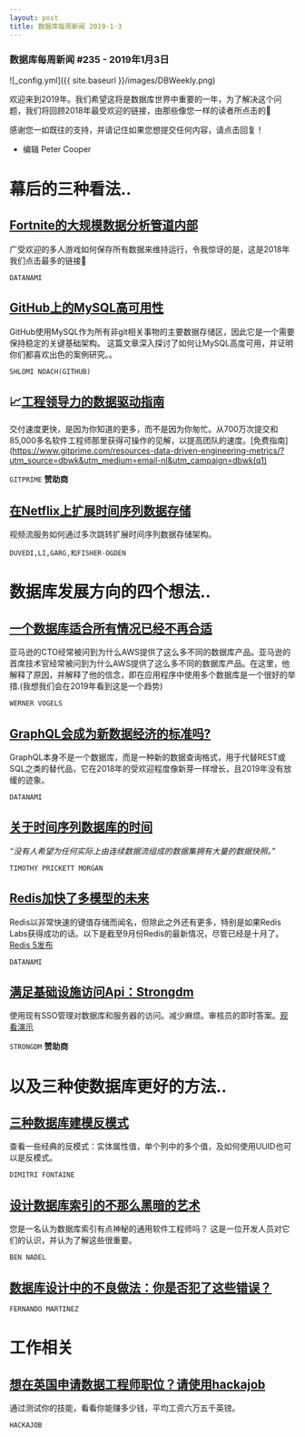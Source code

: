 ```yaml
---
layout: post
title: 数据库每周新闻 2019-1-3
---
```


### 数据库每周新闻 #235 - 2019年1月3日
![_config.yml]({{ site.baseurl }}/images/DBWeekly.png)

欢迎来到2019年。我们希望这将是数据库世界中重要的一年，为了解决这个问题，我们将回顾2018年最受欢迎的链接，由那些像您一样的读者所点击的🙂

感谢您一如既往的支持，并请记住如果您想提交任何内容，请点击回复！

- 编辑 Peter Cooper

# 幕后的三种看法..

## [Fortnite的大规模数据分析管道内部](https://www.datanami.com/2018/07/31/inside-fortnites-massive-data-analytics-pipeline/)
广受欢迎的多人游戏如何保存所有数据来维持运行，令我惊讶的是，这是2018年我们点击最多的链接🙂

`DATANAMI`

## [GitHub上的MySQL高可用性](https://githubengineering.com/mysql-high-availability-at-github/)
GitHub使用MySQL作为所有非git相关事物的主要数据存储区，因此它是一个需要保持稳定的关键基础架构。 这篇文章深入探讨了如何让MySQL高度可用，并证明你们都喜欢出色的案例研究。。

`SHLOMI NOACH(GITHUB)`

## 📈[工程领导力的数据驱动指南](https://www.gitprime.com/resources-data-driven-engineering-metrics/?utm_source=dbwk&utm_medium=email-nl&utm_campaign=dbwk(q1))
交付速度更快，是因为你知道的更多，而不是因为你匆忙。从700万次提交和85,000多名软件工程师那里获得可操作的见解，以提高团队的速度。[免费指南](https://www.gitprime.com/resources-data-driven-engineering-metrics/?utm_source=dbwk&utm_medium=email-nl&utm_campaign=dbwk(q1)

`GITPRIME` **赞助商**

## [在Netflix上扩展时间序列数据存储](https://medium.com/netflix-techblog/scaling-time-series-data-storage-part-i-ec2b6d44ba39)
视频流服务如何通过多次跳转扩展时间序列数据存储架构。

`DUVEDI,LI,GARG,和FISHER-OGDEN`

# 数据库发展方向的四个想法..

## [一个数据库适合所有情况已经不再合适](https://www.allthingsdistributed.com/2018/06/purpose-built-databases-in-aws.html)
亚马逊的CTO经常被问到为什么AWS提供了这么多不同的数据库产品。亚马逊的首席技术官经常被问到为什么AWS提供了这么多不同的数据库产品。在这里，他解释了原因，并解释了他的信念，即在应用程序中使用多个数据库是一个很好的举措.(我想我们会在2019年看到这是一个趋势)

`WERNER VOGELS`

## [GraphQL会成为新数据经济的标准吗?](https://www.datanami.com/2018/11/07/will-graphql-become-a-standard-for-the-new-data-economy/)
GraphQL本身不是一个数据库，而是一种新的数据查询格式，用于代替REST或SQL之类的替代品，它在2018年的受欢迎程度像新芽一样增长，且2019年没有放缓的迹象。

`DATANAMI`

## [关于时间序列数据库的时间](https://www.nextplatform.com/2018/01/25/time-time-series-databases/)
_“没有人希望为任何实际上由连续数据流组成的数据集拥有大量的数据快照。”_

`TIMOTHY PRICKETT MORGAN`

## [Redis加快了多模型的未来](https://www.datanami.com/2018/09/28/redis-speeds-towards-a-multi-model-future/)
Redis以非常快速的键值存储而闻名，但除此之外还有更多，特别是如果Redis Labs获得成功的话。以下是截至9月份Redis的最新情况，尽管已经是十月了。[Redis 5发布](https://groups.google.com/forum/#!msg/redis-db/l0OXDAlwosU/JyYfeQpyBwAJ)

`DATANAMI`

## [满足基础设施访问Api：Strongdm](https://www.strongdm.com/dbw-01-04-19/?utm_source=&utm_medium=email&utm_campaign=2019-01-04%20-%20%5BNL%5D%20-%20%5BSchD%5D%20-%20%5BSDM%5D%20-%20DBW-LPA-JAN)
使用现有SSO管理对数据库和服务器的访问。减少麻烦。审核员的即时答案。[观看演示](https://www.strongdm.com/dbw-01-04-19/?utm_source=&utm_medium=email&utm_campaign=2019-01-04%20-%20%5BNL%5D%20-%20%5BSchD%5D%20-%20%5BSDM%5D%20-%20DBW-LPA-JAN)

`STRONGDM` **赞助商**

# 以及三种使数据库更好的方法..

## [三种数据库建模反模式](https://tapoueh.org/blog/2018/03/database-modelization-anti-patterns/)
查看一些经典的反模式：实体属性值，单个列中的多个值，及如何使用UUID也可以是反模式。

`DIMITRI FONTAINE`

## [设计数据库索引的不那么黑暗的艺术](https://www.bennadel.com/blog/3467-the-not-so-dark-art-of-designing-database-indexes-reflections-from-an-average-software-engineer.htm)
您是一名认为数据库索引有点神秘的通用软件工程师吗？ 这是一位开发人员对它们的认识，并认为了解这些很重要。

`BEN NADEL`

## [数据库设计中的不良做法：你是否犯了这些错误？](https://www.toptal.com/database/database-design-bad-practices)

`FERNANDO MARTINEZ`

# 工作相关
## [想在英国申请数据工程师职位？请使用hackajob](https://hackajob.co/p/discover?utm_source=cooperpress&utm_medium=paid&utm_campaign=db_nov_w4&utm_term=data)
通过测试你的技能，看看你能赚多少钱，平均工资六万五千英镑。

`HACKAJOB`
